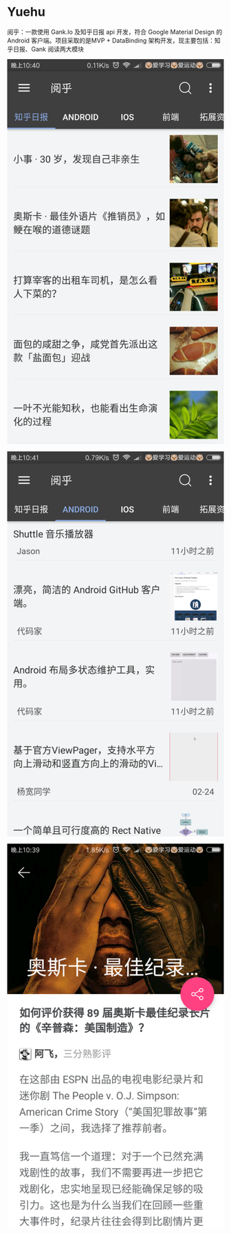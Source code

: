 # Yuehu
阅乎：一款使用 Gank.Io 及知乎日报 api 开发，符合 Google Material Design 的 Android 客户端。项目采取的是MVP + DataBinding 架构开发，现主要包括：知乎日报、Gank 阅读两大模块

![01](https://github.com/xuyinhuan/Yuehu/blob/master/01.png)

![02](https://github.com/xuyinhuan/Yuehu/blob/master/02.png)

![03](https://github.com/xuyinhuan/Yuehu/blob/master/03.png)